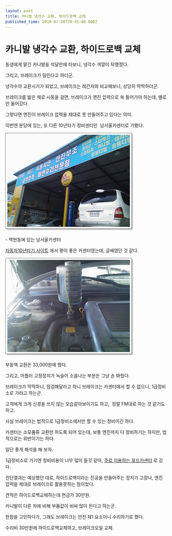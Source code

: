 ```yaml
---
layout: post
title: 카니발 냉각수 교환, 하이드로백 교체
published_time: 2010-07-20T20:45:00.000Z
---
```


# 카니발 냉각수 교환, 하이드로백 교체


동생에게 맡긴 카니발을 석달만에 타보니, 냉각수 색깔이 탁했졌다.

그리고, 브레이크가 밀린다고 하더군.

냉각수야 교환시기가 되었고, 브레이크는 레간자와 비교해보니, 상당히 딱딱하더군.

브레이크를 밟은 채로 시동을 걸면, 브레이크가 엔진 압력으로 쑥 들어가야 하는데, 별로 안 들어갔다.

그렇다면 엔진이 브레이크 압력을 제대로 못 만들어주고 있다는 의미.

이번엔 분당에 있는, 또 다른 10년타기 정비센터인  남서울카센터로 가봤다.

![](../pds/201007/15/80/a0109780_4c3e98253cec7.jpg)

\- 백현동에 있는 남서울카센터

[자동차10년타기 사이트](http://www.car1023.com/) 에서 평이 좋은 카센터였는데, 글쎄였던 것 같다.

![](../pds/201007/15/80/a0109780_4c3e9826a4445.jpg)

부동액 교환은 33,000원에 했다.

그리고, 머플러 고정장치가 녹슬어 소음나는 부분은 그냥 손 봐줬다.

브레이크가 딱딱하니, 점검해달라고 하니 브레이크는 카센터에서 할 수 없으니, 1급정비소로 가라고 하는군.

고객에게 크게 신경을 쓰지 않는 모습같아보이기도 하고,  정말 FM대로 하는 것 같기도 하고.

사실 브레이크는 법적으로 1급정비소에서만 할 수 있는 정비이긴 하다.

카센터는 소모품류 교환만 하도록 되어 있는데, 보통 엔진까지 다 정비하기는 하지만, 법적으로는 위반이기는 하다.

일단 좋게 해석을 해 보자.

1급정비소로 가기엔 정비비용이 너무 많이 들것 같아, [주로 이용하는 포드카센터](../10374109.html) 로 갔다.

진단결과는 예상했던 대로, 하이드로백이라는 진공을 만들어주는 장치가 고장나, 엔진 압력을 제대로 브레이크로 활용못하는 점이었다.

견적은 하이드로백교체하는데 현금가 30만원.

카니발이 다른 차에 비해 부품값이 비싸 많이 든다고 하는군.

한참을 고민하다가, 그래도 브레이크는 안전 제1 요소이니 수리하기로 했다.

수리비 30만원에 하이드로백교체하고, 브레이크오일 교체.

